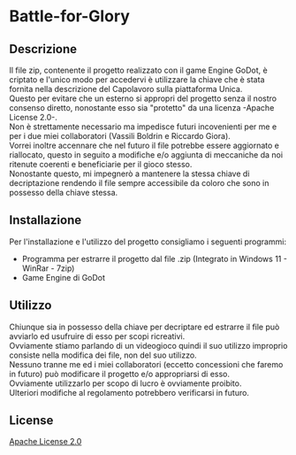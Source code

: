 # Battle-for-Glory

## Descrizione
Il file zip, contenente il progetto realizzato con il game Engine GoDot, è criptato e l'unico modo per accedervi è utilizzare la chiave che è stata fornita nella descrizione del Capolavoro sulla piattaforma Unica.  
Questo per evitare che un esterno si appropri del progetto senza il nostro consenso diretto, nonostante esso sia "protetto" da una licenza -Apache License 2.0-.  
Non è strettamente necessario ma impedisce futuri incovenienti per me e per i due miei collaboratori (Vassili Boldrin e Riccardo Giora).  
Vorrei inoltre accennare che nel futuro il file potrebbe essere aggiornato e riallocato, questo in seguito a modifiche e/o aggiunta di meccaniche da noi ritenute coerenti e beneficiarie per il gioco stesso.  
Nonostante questo, mi impegnerò a mantenere la stessa chiave di decriptazione rendendo il file sempre accessibile da coloro che sono in possesso della chiave stessa.  

## Installazione

Per l'installazione e l'utilizzo del progetto consigliamo i seguenti programmi:  
- Programma per estrarre il progetto dal file .zip (Integrato in Windows 11 - WinRar - 7zip)  
- Game Engine di GoDot
## Utilizzo
Chiunque sia in possesso della chiave per decriptare ed estrarre il file può avviarlo ed usufruire di esso per scopi ricreativi.  
Ovviamente stiamo parlando di un videogioco quindi il suo utilizzo improprio consiste nella modifica dei file, non del suo utilizzo.  
Nessuno tranne me ed i miei collaboratori (eccetto concessioni che faremo in futuro) può modificare il progetto e/o appropriarsi di esso.  
Ovviamente utilizzarlo per scopo di lucro è ovviamente proibito.  
Ulteriori modifiche al regolamento potrebbero verificarsi in futuro.

## License

[Apache License 2.0](https://www.apache.org/licenses/)
